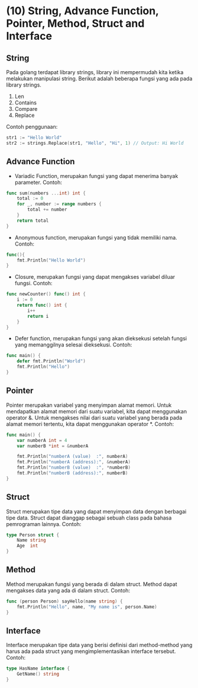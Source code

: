 # (10) String, Advance Function, Pointer, Method, Struct and Interface

## String
Pada golang terdapat library strings, library ini mempermudah kita ketika melakukan manipulasi string. Berikut adalah beberapa fungsi yang ada pada library strings.
1. Len
2. Contains
3. Compare
4. Replace

Contoh penggunaan:
```go
str1 := "Hello World"
str2 := strings.Replace(str1, "Hello", "Hi", 1) // Output: Hi World
```

## Advance Function
- Variadic Function, merupakan fungsi yang dapat menerima banyak parameter.
  Contoh:
```go
func sum(numbers ...int) int {
    total := 0
    for _, number := range numbers {
        total += number
    }
    return total
}
```
- Anonymous function, merupakan fungsi yang tidak memiliki nama.
  Contoh:
```go
func(){
	fmt.Println("Hello World")
}
```
- Closure, merupakan fungsi yang dapat mengakses variabel diluar fungsi.
  Contoh:
```go
func newCounter() func() int {
    i := 0
    return func() int {
        i++
        return i
    }
}
```
- Defer function, merupakan fungsi yang akan dieksekusi setelah fungsi yang memanggilnya selesai dieksekusi.
  Contoh:
```go
func main() {
    defer fmt.Println("World")
    fmt.Println("Hello")
}
```

## Pointer
Pointer merupakan variabel yang menyimpan alamat memori. Untuk mendapatkan alamat memori dari suatu variabel, kita dapat menggunakan operator &. Untuk mengakses nilai dari suatu variabel yang berada pada alamat memori tertentu, kita dapat menggunakan operator *.
Contoh:
```go
func main() {
    var numberA int = 4
    var numberB *int = &numberA

    fmt.Println("numberA (value)  :", numberA)
    fmt.Println("numberA (address):", &numberA)
    fmt.Println("numberB (value)  :", *numberB)
    fmt.Println("numberB (address):", numberB)
}
```
## Struct
Struct merupakan tipe data yang dapat menyimpan data dengan berbagai tipe data. Struct dapat dianggap sebagai sebuah class pada bahasa pemrograman lainnya.
Contoh:
```go
type Person struct {
    Name string
    Age  int
}
```
## Method
Method merupakan fungsi yang berada di dalam struct. Method dapat mengakses data yang ada di dalam struct.
Contoh:
```go
func (person Person) sayHello(name string) {
    fmt.Println("Hello", name, "My name is", person.Name)
}
```
## Interface
Interface merupakan tipe data yang berisi definisi dari method-method yang harus ada pada struct yang mengimplementasikan interface tersebut.
Contoh:
```go
type HasName interface {
    GetName() string
}
```